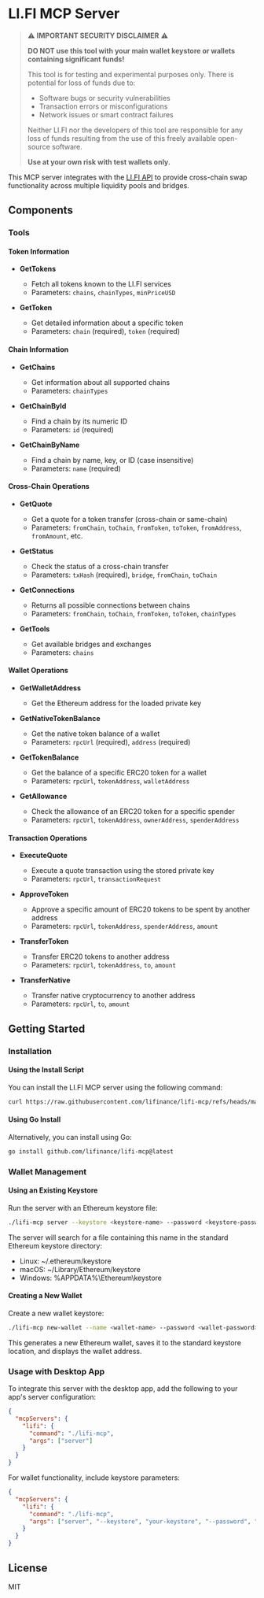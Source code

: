 # LI.FI MCP Server

> ⚠️ **IMPORTANT SECURITY DISCLAIMER** ⚠️
> 
> **DO NOT use this tool with your main wallet keystore or wallets containing significant funds!**
> 
> This tool is for testing and experimental purposes only. There is potential for loss of funds due to:
> - Software bugs or security vulnerabilities
> - Transaction errors or misconfigurations
> - Network issues or smart contract failures
> 
> Neither LI.FI nor the developers of this tool are responsible for any loss of funds resulting from the use of this freely available open-source software.
> 
> **Use at your own risk with test wallets only.**

This MCP server integrates with the [LI.FI API](https://li.quest) to provide cross-chain swap functionality across multiple liquidity pools and bridges.

## Components

### Tools

#### Token Information
- **GetTokens**
  - Fetch all tokens known to the LI.FI services
  - Parameters: `chains`, `chainTypes`, `minPriceUSD`
  
- **GetToken**
  - Get detailed information about a specific token
  - Parameters: `chain` (required), `token` (required)

#### Chain Information
- **GetChains**
  - Get information about all supported chains
  - Parameters: `chainTypes`
  
- **GetChainById**
  - Find a chain by its numeric ID
  - Parameters: `id` (required)
  
- **GetChainByName**
  - Find a chain by name, key, or ID (case insensitive)
  - Parameters: `name` (required)

#### Cross-Chain Operations
- **GetQuote**
  - Get a quote for a token transfer (cross-chain or same-chain)
  - Parameters: `fromChain`, `toChain`, `fromToken`, `toToken`, `fromAddress`, `fromAmount`, etc.
  
- **GetStatus**
  - Check the status of a cross-chain transfer
  - Parameters: `txHash` (required), `bridge`, `fromChain`, `toChain`
  
- **GetConnections**
  - Returns all possible connections between chains
  - Parameters: `fromChain`, `toChain`, `fromToken`, `toToken`, `chainTypes`
  
- **GetTools**
  - Get available bridges and exchanges
  - Parameters: `chains`

#### Wallet Operations
- **GetWalletAddress**
  - Get the Ethereum address for the loaded private key
  
- **GetNativeTokenBalance**
  - Get the native token balance of a wallet
  - Parameters: `rpcUrl` (required), `address` (required)
  
- **GetTokenBalance**
  - Get the balance of a specific ERC20 token for a wallet
  - Parameters: `rpcUrl`, `tokenAddress`, `walletAddress`
  
- **GetAllowance**
  - Check the allowance of an ERC20 token for a specific spender
  - Parameters: `rpcUrl`, `tokenAddress`, `ownerAddress`, `spenderAddress`

#### Transaction Operations
- **ExecuteQuote**
  - Execute a quote transaction using the stored private key
  - Parameters: `rpcUrl`, `transactionRequest`
  
- **ApproveToken**
  - Approve a specific amount of ERC20 tokens to be spent by another address
  - Parameters: `rpcUrl`, `tokenAddress`, `spenderAddress`, `amount`
  
- **TransferToken**
  - Transfer ERC20 tokens to another address
  - Parameters: `rpcUrl`, `tokenAddress`, `to`, `amount`
  
- **TransferNative**
  - Transfer native cryptocurrency to another address
  - Parameters: `rpcUrl`, `to`, `amount`

## Getting Started

### Installation

#### Using the Install Script

You can install the LI.FI MCP server using the following command:

```bash
curl https://raw.githubusercontent.com/lifinance/lifi-mcp/refs/heads/main/install.sh | bash
```

#### Using Go Install

Alternatively, you can install using Go:

```bash
go install github.com/lifinance/lifi-mcp@latest
```


### Wallet Management

#### Using an Existing Keystore

Run the server with an Ethereum keystore file:

```bash
./lifi-mcp server --keystore <keystore-name> --password <keystore-password>
```

The server will search for a file containing this name in the standard Ethereum keystore directory:
- Linux: ~/.ethereum/keystore
- macOS: ~/Library/Ethereum/keystore
- Windows: %APPDATA%\Ethereum\keystore

#### Creating a New Wallet

Create a new wallet keystore:

```bash
./lifi-mcp new-wallet --name <wallet-name> --password <wallet-password>
```

This generates a new Ethereum wallet, saves it to the standard keystore location, and displays the wallet address.

### Usage with Desktop App

To integrate this server with the desktop app, add the following to your app's server configuration:

```json
{
  "mcpServers": {
    "lifi": {
      "command": "./lifi-mcp",
      "args": ["server"]
    }
  }
}
```

For wallet functionality, include keystore parameters:

```json
{
  "mcpServers": {
    "lifi": {
      "command": "./lifi-mcp",
      "args": ["server", "--keystore", "your-keystore", "--password", "your-password"]
    }
  }
}
```


## License

MIT

